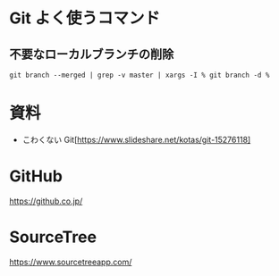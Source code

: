 # Git よく使うコマンド

## 不要なローカルブランチの削除
```
git branch --merged | grep -v master | xargs -I % git branch -d %
```

# 資料

- こわくない Git[https://www.slideshare.net/kotas/git-15276118]

# GitHub
https://github.co.jp/

# SourceTree
https://www.sourcetreeapp.com/
